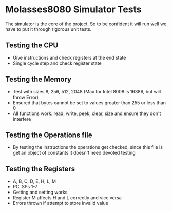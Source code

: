 Molasses8080 Simulator Tests
============================
The simulator is the core of the project. So to be confident it will run well
we have to put it through rigorous unit tests. 

Testing the CPU
---------------
- Give instructions and check registers at the end state
- Single cycle step and check register state

Testing the Memory
------------------
- Test with sizes 8, 256, 512, 2048 (Max for Intel 8008 is 16386, but will throw Error)
- Ensured that bytes cannot be set to values greater than 255 or less than 0
- All functions work: read, write, peek, clear, size and ensure they don't interfere

Testing the Operations file
---------------------------
- By testing the instructions the operations get checked, since this file is get an
object of constants it doesn't need devoted testing

Testing the Registers
---------------------
- A, B, C, D, E, H, L, M
- PC, SPs 1-7
- Getting and setting works
- Register M affects H and L correctly and vice versa
- Errors thrown if attempt to store invalid value
